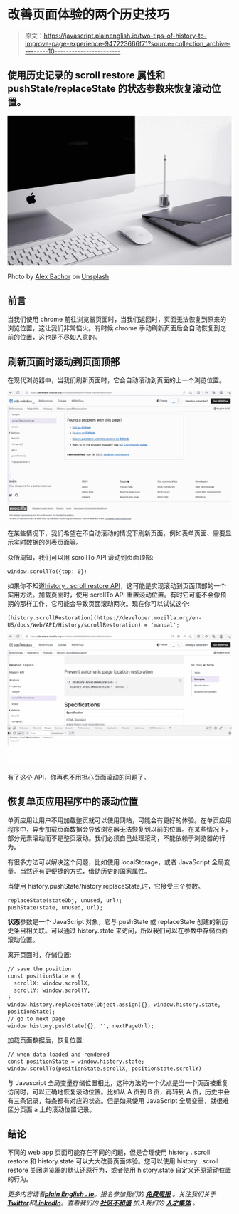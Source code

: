 # 改善页面体验的两个历史技巧

> 原文：<https://javascript.plainenglish.io/two-tips-of-history-to-improve-page-experience-947223666f71?source=collection_archive---------10----------------------->

## 使用历史记录的 scroll restore 属性和 pushState/replaceState 的状态参数来恢复滚动位置。

![](img/cec3f262e57581bfa753546a3751b267.png)

Photo by [Alex Bachor](https://unsplash.com/@alxbcr?utm_source=medium&utm_medium=referral) on [Unsplash](https://unsplash.com?utm_source=medium&utm_medium=referral)

## 前言

当我们使用 chrome 前往浏览器页面时，当我们返回时，页面无法恢复到原来的浏览位置，这让我们非常恼火。有时候 chrome 手动刷新页面后会自动恢复到之前的位置，这也是不尽如人意的。

## 刷新页面时滚动到页面顶部

在现代浏览器中，当我们刷新页面时，它会自动滚动到页面的上一个浏览位置。

![](img/3dc2165e46b1a074c4b74f49a8212341.png)

在某些情况下，我们希望在不自动滚动的情况下刷新页面，例如表单页面、需要显示实时数据的列表页面等。

众所周知，我们可以用 scrollTo API 滚动到页面顶部:

```
window.scrollTo({top: 0})
```

如果你不知道[history . scroll restore API](https://developer.mozilla.org/en-US/docs/Web/API/History/scrollRestoration)，这可能是实现滚动到页面顶部的一个实用方法。加载页面时，使用 scrollTo API 重置滚动位置。有时它可能不会像预期的那样工作，它可能会导致页面滚动两次。现在你可以试试这个:

```
[history.scrollRestoration](https://developer.mozilla.org/en-US/docs/Web/API/History/scrollRestoration) = 'manual'; 
```

![](img/6bab59f7d0f0938696c4598971bb144e.png)

有了这个 API，你再也不用担心页面滚动的问题了。

## 恢复单页应用程序中的滚动位置

单页应用让用户不用加载整页就可以使用网站，可能会有更好的体验。在单页应用程序中，异步加载页面数据会导致浏览器无法恢复到以前的位置。在某些情况下，部分元素滚动而不是整页滚动。我们必须自己处理滚动，不能依赖于浏览器的行为。

有很多方法可以解决这个问题，比如使用 localStorage，或者 JavaScript 全局变量。当然还有更便捷的方式，借助历史的国家属性。

当使用 history.pushState/history.replaceState,时，它接受三个参数。

```
replaceState(stateObj, unused, url);
pushState(state, unused, url);
```

**状态**参数是一个 JavaScript 对象，它与 pushState 或 replaceState 创建的新历史条目相关联。可以通过 history.state 来访问，所以我们可以在参数中存储页面滚动位置。

离开页面时，存储位置:

```
// save the position
const positionState = {
  scrollX: window.scrollX, 
  scrollY: window.scrollY,
}
window.history.replaceState(Object.assign({}, window.history.state, positionState);
// go to next page
window.history.pushState({}, '', nextPageUrl);
```

加载页面数据后，恢复位置:

```
// when data loaded and rendered
const positionState = window.history.state;
window.scrollTo(positionState.scrollX, positionState.scrollY)
```

与 Javascript 全局变量存储位置相比，这种方法的一个优点是当一个页面被重复访问时，可以正确地恢复滚动位置。比如从 A 页到 B 页，再转到 A 页，历史中会有三条记录，每条都有对应的状态。但是如果使用 JavaScript 全局变量，就很难区分页面 a 上的滚动位置记录。

## 结论

不同的 web app 页面可能存在不同的问题，但是合理使用 history . scroll restore 和 history.state 可以大大改善页面体验。您可以使用 history . scroll restore 关闭浏览器的默认还原行为，或者使用 history.state 自定义还原滚动位置的行为。

*更多内容请看*[***plain English . io***](https://plainenglish.io/)*。报名参加我们的* [***免费周报***](http://newsletter.plainenglish.io/) *。关注我们关于*[***Twitter***](https://twitter.com/inPlainEngHQ)*和*[***LinkedIn***](https://www.linkedin.com/company/inplainenglish/)*。查看我们的* [***社区不和谐***](https://discord.gg/GtDtUAvyhW) *加入我们的* [***人才集体***](https://inplainenglish.pallet.com/talent/welcome) *。*